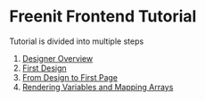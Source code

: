 # Freenit Frontend Tutorial

Tutorial is divided into multiple steps
1. [Designer Overview](https://github.com/freenit-framework/frontend-tutorial/tree/step/01)
2. [First Design](https://github.com/freenit-framework/frontend-tutorial/tree/step/02)
3. [From Design to First Page](https://github.com/freenit-framework/frontend-tutorial/tree/step/03)
4. [Rendering Variables and Mapping Arrays](https://github.com/freenit-framework/frontend-tutorial/tree/step/04)

